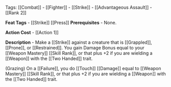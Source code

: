 Tags: [[Combat]] - [[Fighter]] - [[Strike]] - [[Advantageous Assault]] - [[Rank 2]]

**Feat Tags** - [[Strike]] [[Press]]
**Prerequisites** - None.

**Action Cost** - [[Action 1]]

**Description** - Make a [[Strike]] against a creature that is [[Grappled]], [[Prone]], or [[Restrained]]. You gain Damage Bonus equal to your [[Weapon Mastery]] [[Skill Rank]], or that plus +2 if you are wielding a [[Weapon]] with the [[Two Handed]] trait.

(Grazing) On a [[Failure]], you do [[Touch]] [[Damage]] equal to [[Weapon Mastery]] [[Skill Rank]], or that plus +2 if you are wielding a [[Weapon]] with the [[Two Handed]] trait.